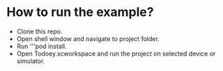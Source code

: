 # **How to run the example?**

- Clone this repo.
- Open shell window and navigate to project folder.
- Run '''pod install.
- Open Todoey.xcworkspace and run the project on selected device or simulator.
